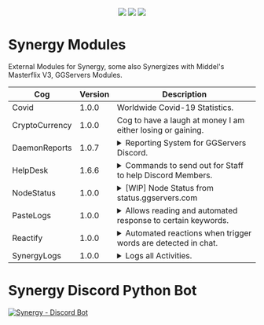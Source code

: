 <p align="center">
<a href="https://github.com/Rapptz/discord.py"><img src="https://img.shields.io/static/v1?label=Discord&message=py&color=blue&style=flat&logo=discord"></a>
<img src="https://img.shields.io/badge/code%20style-black-000000.svg">
<a href="https://www.python.org/"><img src="https://img.shields.io/static/v1?label=Python&message=3.8.7&color=blue&style=flat&logo=python"></a>
</p>

# Synergy Modules

External Modules for Synergy, some also Synergizes with Middel's Masterflix V3, GGServers Modules.

| Cog | Version | Description |
| --- | ------- | ----------- |
| Covid | 1.0.0 | Worldwide Covid-19 Statistics. |
| CryptoCurrency | 1.0.0 | Cog to have a laugh at money I am either losing or gaining. |
| DaemonReports | 1.0.7 | <details><summary>Reporting System for GGServers Discord.</summary>Reactions to a specified message allows users to generate a report which can be managed easily by Staff.</details> |
| HelpDesk | 1.6.6 | <details><summary>Commands to send out for Staff to help Discord Members.</summary>Helps especially for larger servers with a larger member base. Pagination included for ease of access and as many pages as you like.</details> |
| NodeStatus | 1.0.0 | <details><summary>[WIP] Node Status from status.ggservers.com</summary>Pulls data from the URL on command, reports uptime and changes in an embed.</details> |
| PasteLogs | 1.0.0 | <details><summary>Allows reading and automated response to certain keywords.</summary>Meant to work in any case of Staff members not being online to render assistance to those seeking it. Still very much a WIP.</details> |
| Reactify | 1.0.0 | <details><summary>Automated reactions when trigger words are detected in chat.</summary>Useful in sync with reaction roles cogs.</details> |
| SynergyLogs | 1.0.0 | <details><summary>Logs all Activities.</summary>User Updates, Join/Leave, Ban/Unban, Voice State and more.</details> |

# Synergy Discord Python Bot

<a href="https://gitlab.com/calebtaybw/Synergy"><img src="https://www.scooxer.com/wp-content/uploads/2019/03/Slogo_Nur-Logo.jpg" alt="Synergy - Discord Bot"></a>
